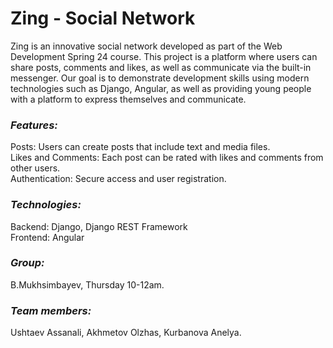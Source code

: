 # Zing</em> - Social Network


Zing is an innovative social network developed as part of the Web Development Spring 24 course. This project is a platform where users can share posts, comments and likes, as well as communicate via the built-in messenger. Our goal is to demonstrate development skills using modern technologies such as Django, Angular, as well as providing young people with a platform to express themselves and communicate.


<h3><em>Features:</em></h3>
Posts: Users can create posts that include text and media files.<br>
Likes and Comments: Each post can be rated with likes and comments from other users.<br>
Authentication: Secure access and user registration.<br>


<h3><em>Technologies:</em></h3>
Backend: Django, Django REST Framework<br>
Frontend: Angular<br>


<h3><em>Group:</em></h3>
B.Mukhsimbayev, Thursday 10-12am.

<h3><em>Team members:</em></h3>
Ushtaev Assanali, Akhmetov Olzhas, Kurbanova Anelya.
